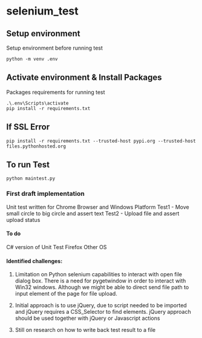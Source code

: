 # selenium_test

## Setup environment
Setup environment before running test

    python -m venv .env


## Activate environment & Install Packages
Packages requirements for running test

    .\.env\Scripts\activate
    pip install -r requirements.txt

## If SSL Error

    pip install -r requirements.txt --trusted-host pypi.org --trusted-host files.pythonhosted.org


## To run Test

    python maintest.py

### First draft implementation

Unit test written for Chrome Browser and Windows Platform
Test1 - Move small circle to big circle and assert text
Test2 - Upload file and assert upload status
#### To do

C# version of Unit Test
Firefox
Other OS

#### Identified challenges:

1. Limitation on Python selenium capabilities to interact with open file dialog box. There is a need for pygetwindow in order to interact with Win32 windows. Although we might be able to direct send file path to input element of the page for file upload.

1. Initial approach is to use jQuery, due to script needed to be imported and jQuery requires a CSS_Selector to find elements. jQuery approach should be used together with jQuery or Javascript actions

1. Still on research on how to write back test result to a file



